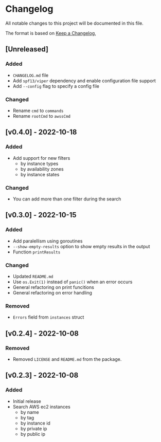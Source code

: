 # Changelog

All notable changes to this project will be documented in this file.

The format is based on [Keep a Changelog](https://keepachangelog.com/en/1.0.0/),

## [Unreleased]

<!-- markdownlint-disable MD024 -->
### Added

- `CHANGELOG.md` file
- Add `spf13/viper` dependency and enable configuration file support
- Add `--config` flag to specify a config file

<!-- markdownlint-disable MD024 -->
### Changed

- Rename `cmd` to `commands`
- Rename `rootCmd` to `awssCmd`

## [v0.4.0] - 2022-10-18

<!-- markdownlint-disable MD024 -->
### Added

- Add support for new filters
  - by instance types
  - by availability zones
  - by instance states

<!-- markdownlint-disable MD024 -->
### Changed

- You can add more than one filter during the search

## [v0.3.0] - 2022-10-15

<!-- markdownlint-disable MD024 -->
### Added

- Add paralellism using goroutines
- `--show-empty-results` option to show empty results in the output
- Function `printResults`

<!-- markdownlint-disable MD024 -->
### Changed

- Updated `README.md`
- Use `os.Exit(1)` instead of `panic()` when an error occurs
- General refactoring on print funcitions
- General refactoring on error handling

<!-- markdownlint-disable MD024 -->
### Removed

- `Errors` field from `instances` struct

## [v0.2.4] - 2022-10-08

<!-- markdownlint-disable MD024 -->
### Removed

- Removed `LICENSE` and `README.md` from the package.

## [v0.2.3] - 2022-10-08

<!-- markdownlint-disable MD024 -->
### Added

- Initial release
- Search AWS ec2 instances
  - by name
  - by tag
  - by instance id
  - by private ip
  - by public ip
